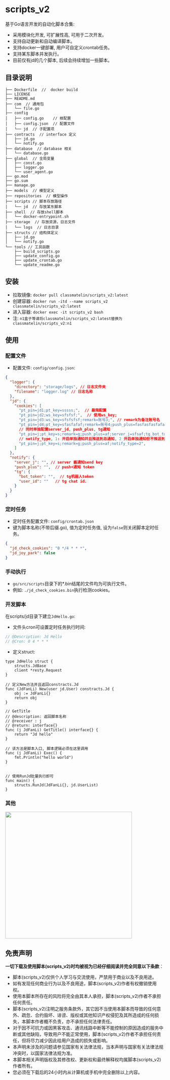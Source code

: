 # scripts_v2

基于Go语言开发的自动化脚本合集:

   - 采用模块化开发, 可扩展性高, 可用于二次开发。
   - 支持自动更新和自动编译脚本。
   - 支持docker一键部署, 用户可自定义crontab任务。
   - 支持某东脚本并发执行。
   - 目前仅有jd的几个脚本, 后续会持续增加一些脚本。

## 目录说明
```text
├── Dockerfile  //  docker build
├── LICENSE
├── README.md
├── com  // 通用包
│   └── file.go
├── config 
│   ├── config.go    // 根配置
│   ├── config.json  // 配置文件
│   └── jd  // 子配置项
├── contracts  // interface 定义
│   ├── jd.go
│   └── notify.go
├── database  // database 相关
│   └── database.go
├── global  // 全局变量
│   ├── const.go
│   ├── logger.go
│   └── user_agent.go
├── go.mod
├── go.sum
├── manage.go
├── models  // 模型定义
├── repositories  // 模型操作
├── scripts // 脚本存放路径
│   └── jd  // 存放某东脚本
├── shell  // 存放shell脚本
│   └── docker-entrypoint.sh
├── storage  // 存放资源，日志文件
│   └── logs  // 日志目录
├── structs // 结构体定义
│   ├── jd.go
│   └── notify.go
└── tools // 工具函数
    ├── build_scripts.go
    ├── update_config.go
    ├── update_crontab.go
    └── update_readme.go
```

## 安装

- 拉取镜像: `docker pull classmatelin/scripts_v2:latest`
- 创建容器: `docker run -itd --name scripts_v2 classmatelin/scripts_v2:latest`
- 进入容器: `docker exec -it scripts_v2 bash`
- 注: `n1盒子等请将classmatelin/scripts_v2:latest替换为classmatelin/scripts_v2:n1`

## 使用

### 配置文件

- 配置文件: `config/config.json`:
```json
{
  "logger": {
    "directory": "storage/logs", // 日志文件夹
    "filename": "logger.log" // 日志名称
  },
  "jd": {
    "cookies": [
      "pt_pin=jd1;pt_key=sssss;",  // 最简配置
      "pt_pin=jd2;ws_key=sfsfsf;",  // 使用ws_key;
      "pt_pin=jd3:ws_key=sfsfsfsf;remark=账号3;", // remark为备注账号名
      "pt_pin=jd4;pt_key=sfasfafaf;remark=账号4;push_plus=fasfasfasfafaf;", // 备注账号4, 并且单独配置push_plus通知.
      // 同时单独配置server_jd, push_plus, tg通知
      "pt_pin=j;pt_key=s;remark=g;push_plus=af;server_j=sfsaf;tg_bot_token=sfasf;tg_user_id=2;",
      // notify_type, 1: 开启单独通知并且推送到总通知, 2 开启单独通知但不推送到总通知。
      "pt_pin=j;pt_key=s;remark=g;push_plus=af;notify_type=2",
    ]
  },
  "notify": {
    "server_j": "", // server 酱通知send key
    "push_plus": "",  // push+通知 token
    "tg": { 
      "bot_token": "",  // tg机器人token
      "user_id": ""   // tg chat id.
    }
  }
}
```


### 定时任务

- 定时任务配置文件: `config/crontab.json`
- 键为脚本名称(不带后缀.go), 值为定时任务值, 设为`false`则关闭脚本定时任务。
```json
{
  "jd_check_cookies": "0 */4 * * *",  
  "jd_joy_park": false 
}
```

### 手动执行

- `go/src/scripts`目录下的*.bin结尾的文件均为可执行文件。
- 例如: `./jd_check_cookies.bin`执行检测cookies。

### 开发脚本

在scripts/jd目录下建立`JdHello.go`:
- 文件头cron可设置定时任务执行时间:
```go
// @Description: Jd Hello
// @Cron: 0 4 * * *
```
- 定义struct:

```
type JdHello struct {
	structs.JdBase
	client *resty.Request
}

// 定义New方法并且返回constracts.Jd
func (JdFanLi) New(user jd.User) constracts.Jd {
	obj := JdFanLi{}
	return obj
}

// GetTitle
// @description: 返回脚本名称
// @receiver : j
// @return: interface{}
func (j JdFanLi) GetTitle() interface{} {
	return "Jd hello"
}

// 该方法是脚本入口, 脚本逻辑必须在这里调用
func (j JdFanLi) Exec() {
    fmt.Println("hello world")
}


// 使用RunJd批量执行即可
func main() {
	structs.RunJd(JdFanLi{}, jd.UserList)
}

```


    
  

### 其他

<img src="https://classmatelin.top/upload/2022/01/571641820763_.pic-7b8e58ed85294d7caf606decfbd8bbce.jpg" width="400" height="400">


## 免责声明


**一切下载及使用脚本(scripts_v2)时均被视为已经仔细阅读并完全同意以下条款**：

- 脚本(scripts_v2)仅供个人学习与交流使用，严禁用于商业以及不良用途。
- 如有发现任何商业行为以及不良用途，脚本(scripts_v2)作者有权撤销使用权。
- 使用本脚本所存在的风险将完全由其本人承担，脚本(scripts_v2)作者不承担任何责任。
- 脚本(scripts_v2)注明之服务条款外，其它因不当使用本脚本而导致的任何意外、疏忽、合约毁坏、诽谤、版权或其他知识产权侵犯及其所造成的任何损失，本脚本作者概不负责，亦不承担任何法律责任。
- 对于因不可抗力或因黑客攻击、通讯线路中断等不能控制的原因造成的服务中断或其他缺陷，导致用户不能正常使用，脚本(scripts_v2)作者不承担任何责任，但将尽力减少因此给用户造成的损失或影响。
- 本声明未涉及的问题请参见国家有关法律法规，当本声明与国家有关法律法规冲突时，以国家法律法规为准。 
- 本脚本相关声明版权及其修改权、更新权和最终解释权均属脚本(scripts_v2)作者所有。
- 您必须在下载后的24小时内从计算机或手机中完全删除以上内容。
